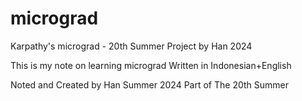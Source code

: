 # micrograd
 Karpathy's micrograd - 20th Summer Project by Han 2024 

This is my note on learning micrograd
Written in Indonesian+English

Noted and Created by Han Summer 2024
Part of The 20th Summer